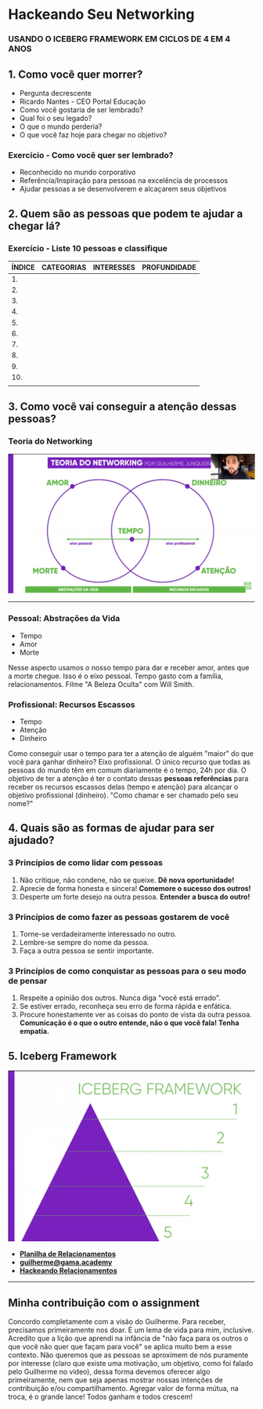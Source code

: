 # Hackeando Seu Networking
### **USANDO O ICEBERG FRAMEWORK EM CICLOS DE 4 EM 4 ANOS**

## 1. Como você quer morrer?
- Pergunta decrescente
- Ricardo Nantes - CEO Portal Educação
- Como você gostaria de ser lembrado?
- Qual foi o seu legado?
- O que o mundo perderia?
- O que você faz hoje para chegar no objetivo?

### Exercício - **Como você quer ser lembrado?**
- Reconhecido no mundo corporativo
- Referência/Inspiração para pessoas na excelência de processos
- Ajudar pessoas a se desenvolverem e alcaçarem seus objetivos

## 2. Quem são as pessoas que podem te ajudar a chegar lá?
### Exercício - **Liste 10 pessoas e classifique**

| **ÍNDICE** | **CATEGORIAS** | **INTERESSES** | **PROFUNDIDADE** |
| ---------- | -------------- | -------------- | ---------------- |
| 1.  | | | |
| 2.  | | | |
| 3.  | | | |
| 4.  | | | |
| 5.  | | | |
| 6.  | | | |
| 7.  | | | |
| 8.  | | | |
| 9.  | | | |
| 10. | | | |
||||

## 3. Como você vai conseguir a atenção dessas pessoas?

### **Teoria do Networking**
![Teoria do Networking](teoria-networking.png)

___

### **Pessoal: Abstrações da Vida**
- Tempo
- Amor
- Morte

Nesse aspecto usamos o nosso tempo para dar e receber amor, antes que a morte chegue. Isso é o eixo pessoal. Tempo gasto com a família, relacionamentos. Filme "A Beleza Oculta" com Will Smith.

### **Profissional: Recursos Escassos**
- Tempo
- Atenção
- Dinheiro

Como conseguir usar o tempo para ter a atenção de alguém "maior" do que você para ganhar dinheiro? Eixo profissional. O único recurso que todas as pessoas do mundo têm em comum diariamente é o tempo, 24h por dia. O objetivo de ter a atenção é ter o contato dessas **pessoas referências** para receber os recursos escassos delas (tempo e atenção) para alcançar o objetivo profissional (dinheiro). "Como chamar e ser chamado pelo seu nome?"

## 4. Quais são as formas de ajudar para ser ajudado?

### **3 Princípios de como lidar com pessoas**
1. Não critique, não condene, não se queixe. **Dê nova oportunidade!**
2. Aprecie de forma honesta e sincera! **Comemore o sucesso dos outros!**
3. Desperte um forte desejo na outra pessoa. **Entender a busca do outro!**

### **3 Princípios de como fazer as pessoas gostarem de você**
1. Torne-se verdadeiramente interessado no outro. 
2. Lembre-se sempre do nome da pessoa.
3. Faça a outra pessoa se sentir importante.

### **3 Princípios de como conquistar as pessoas para o seu modo de pensar**
1. Respeite a opinião dos outros. Nunca diga "você está errado".
2. Se estiver errado, reconheça seu erro de forma rápida e enfática.
3. Procure honestamente ver as coisas do ponto de vista da outra pessoa. **Comunicação é o que o outro entende, não o que você fala! Tenha empatia.**

## 5. Iceberg Framework

![Iceberg Framework](framework.png)

- **[Planilha de Relacionamentos](https://docs.google.com/spreadsheets/d/1g-5kaSVMHRBovjxhz_1kOWIjH_4RhrKsgyq6gvaDN2U/edit#gid=0)**
- **[guilherme@gama.academy](mailto:guilherme@gama.academy)**
- **[Hackeando Relacionamentos](https://www.youtube.com/watch?v=WMirX1fJzIQ)**
___

## Minha contribuição com o assignment
Concordo completamente com a visão do Guilherme. Para receber, precisamos primeiramente nos doar. É um lema de vida para mim, inclusive. Acredito que a lição que aprendi na infância de "não faça para os outros o que você não quer que façam para você" se aplica muito bem a esse contexto. Não queremos que as pessoas se aproximem de nós puramente por interesse (claro que existe uma motivação, um objetivo, como foi falado pelo Guilherme no vídeo), dessa forma devemos oferecer algo primeiramente, nem que seja apenas mostrar nossas intenções de contribuição e/ou compartilhamento. Agregar valor de forma mútua, na troca, é o grande lance! Todos ganham e todos crescem!